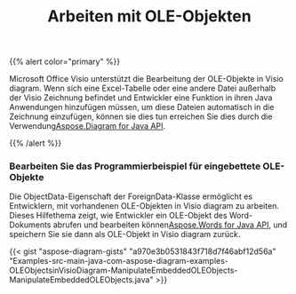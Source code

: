 ﻿---
title: Arbeiten mit OLE-Objekten
type: docs
weight: 220
url: /de/java/working-with-ole-objects/
---
{{% alert color="primary" %}}

Microsoft Office Visio unterstützt die Bearbeitung der OLE-Objekte in Visio diagram. Wenn sich eine Excel-Tabelle oder eine andere Datei außerhalb der Visio Zeichnung befindet und Entwickler eine Funktion in ihren Java Anwendungen hinzufügen müssen, um diese Dateien automatisch in die Zeichnung einzufügen, können sie dies tun erreichen Sie dies durch die Verwendung[Aspose.Diagram for Java API](https://products.aspose.com/diagram/java/).

{{% /alert %}}
### **Bearbeiten Sie das Programmierbeispiel für eingebettete OLE-Objekte**
 Die ObjectData-Eigenschaft der ForeignData-Klasse ermöglicht es Entwicklern, mit vorhandenen OLE-Objekten in Visio diagram zu arbeiten. Dieses Hilfethema zeigt, wie Entwickler ein OLE-Objekt des Word-Dokuments abrufen und bearbeiten können[Aspose.Words for Java API](https://products.aspose.com/words/java), und speichern Sie sie dann als OLE-Objekt in Visio diagram zurück.

{{< gist "aspose-diagram-gists" "a970e3b0531843f718d7f46abf12d56a" "Examples-src-main-java-com-aspose-diagram-examples-OLEObjectsinVisioDiagram-ManipulateEmbeddedOLEObjects-ManipulateEmbeddedOLEObjects.java" >}}
